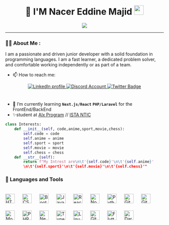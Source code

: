 <div align="center">
    <h1>
      🎈 I'M Nacer Eddine Majid
      <img src="https://media.giphy.com/media/hvRJCLFzcasrR4ia7z/giphy.gif" width="30px"/>
    </h1>
  </div>
  <p align="center">
  <a href="https://github.com/DenverCoder1/readme-typing-svg"><img src="https://readme-typing-svg.herokuapp.com?color=%2336BCF7&size=24&center=true&lines=I'm+Full+Stack+Web+Developer"></a>
</p>

---

### :man_technologist: About Me :

<p>I am a passionate and driven junior developer with a solid foundation in programming languages. I am a fast learner, a dedicated problem solver, and comfortable working independently or as part of a team.</p>

- 📫 How to reach me:
<div align="center" id="badges">
    <a href="https://www.linkedin.com/in/nacer-eddine-majid-bb0181262/">
      <img src="https://img.shields.io/badge/LinkedIn-blue?style=for-the-badge&logo=linkedin&logoColor=white" alt="LinkedIn profile"/>
    </a>
    <a href="https://www.discordapp.com/users/689985604087316503">
      <img src="https://img.shields.io/badge/NACEREDDINE-%237289DA.svg?style=for-the-badge&logo=discord&logoColor=white" alt="Discord Account"/>
    </a>
    <a href="https://twitter.com/NacerEd94535091">
      <img src="https://img.shields.io/badge/Twitter-blue?style=for-the-badge&logo=twitter&logoColor=white" alt="Twitter Badge"/>
    </a>
  </div>

#

- 🎯 I’m currently learning **`Next.js/React`** **`PHP/Laravel`** for the FrontEnd/BackEnd
- ✨student at <a href="https://www.alxafrica.com/">Alx Program</a> // <a href="https://www.ofppt.ma/">ISTA NTIC</a>

```python
class Interests:
    def __init__(self, code,anime,sport,movie,chess):
        self.code = code
        self.anime = anime
        self.sport = sport
        self.movie = movie
        self.chess = chess
    def __str__(self):
        return f"My Intrest are\n\t'{self.code}'\n\t'{self.anime}'
        \n\t'{self.sport}'\n\t'{self.movie}'\n\t'{self.chess}'"
```

### 🧰 Languages and Tools

<div style="display=flex;">
    <img alt="HTML" width="30px" style="padding-right:20px; margin-top:20px; aspect-ratio=1;" src="https://cdn.jsdelivr.net/gh/devicons/devicon/icons/html5/html5-plain.svg" />
    <img alt="CSS" width="30px" style="padding-right:20px; margin-top:20px; aspect-ratio=1;" src="https://cdn.jsdelivr.net/gh/devicons/devicon/icons/css3/css3-plain.svg" />
    <img alt="Bootstrap" width="30px" style="padding-right:20px; margin-top:20px; aspect-ratio=1;" src="https://cdn.jsdelivr.net/gh/devicons/devicon/icons/bootstrap/bootstrap-plain-wordmark.svg" />
    <img alt="JavaScript" width="30px" style="padding-right:20px; margin-top:20px; aspect-ratio=1;" src="https://cdn.jsdelivr.net/gh/devicons/devicon/icons/javascript/javascript-plain.svg" />
    <img alt="React" width="30px" style="padding-right:20px; margin-top:20px; aspect-ratio=1;" src="https://cdn.jsdelivr.net/gh/devicons/devicon/icons/react/react-original.svg" />
    <img alt="NodeJS" width="30px" style="padding-right:20px; margin-top:20px; aspect-ratio=1;" src="https://cdn.jsdelivr.net/gh/devicons/devicon/icons/nodejs/nodejs-original.svg" />
    <img alt="Python" width="30px" style="padding-right:20px; margin-top:20px; aspect-ratio=1;" src="https://cdn.jsdelivr.net/gh/devicons/devicon/icons/python/python-plain.svg" />
    <img alt="Git" width="30px" style="padding-right:20px; margin-top:20px; aspect-ratio=1;" src="https://cdn.jsdelivr.net/gh/devicons/devicon/icons/git/git-original.svg" />
    <img alt="GitHub" width="30px" style="padding-right:20px; margin-top:20px; aspect-ratio=1;" src="https://cdn.jsdelivr.net/gh/devicons/devicon/icons/github/github-original.svg" />
    <img alt="MongoDb" width="30px" style="padding-right:20px; margin-top:20px; aspect-ratio=1;" src="https://cdn.jsdelivr.net/gh/devicons/devicon/icons/mongodb/mongodb-original-wordmark.svg" />
    <img alt="PHP" width="30px" style="padding-right:20px; margin-top:20px; aspect-ratio=1;" src="https://cdn.jsdelivr.net/gh/devicons/devicon/icons/php/php-original.svg" />
    <img alt="NextJs" width="30px" style="padding-right:20px; margin-top:20px; aspect-ratio=1;" src="https://cdn.jsdelivr.net/gh/devicons/devicon/icons/nextjs/nextjs-line.svg" />
    <img alt="TypeScript" width="30px" style="padding-right:20px; margin-top:20px; aspect-ratio=1;" src="https://cdn.jsdelivr.net/gh/devicons/devicon/icons/typescript/typescript-plain.svg" />
    <img alt="Linux" width="30px" style="padding-right:20px; margin-top:20px; aspect-ratio=1;" src="https://cdn.jsdelivr.net/gh/devicons/devicon/icons/linux/linux-original.svg" />
    <img alt="GitLab" width="30px" style="padding-right:20px; margin-top:20px; aspect-ratio=1;" src="https://cdn.jsdelivr.net/gh/devicons/devicon/icons/gitlab/gitlab-original.svg" />
    <img alt="Flutter" width="30px" style="padding-right:20px; margin-top:20px; aspect-ratio=1;" src="https://cdn.jsdelivr.net/gh/devicons/devicon/icons/flutter/flutter-original.svg" />
    <img alt="Dart" width="30px" style="padding-right:20px; margin-top:20px; aspect-ratio=1;" src="https://cdn.jsdelivr.net/gh/devicons/devicon/icons/dart/dart-original.svg" />
</div>
